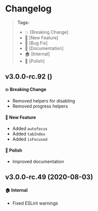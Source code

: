 Changelog
=========

> **Tags:**
> - :boom:       [Breaking Change]
> - :rocket:     [New Feature]
> - :bug:        [Bug Fix]
> - :memo:       [Documentation]
> - :house:      [Internal]
> - :nail_care:  [Polish]

## v3.0.0-rc.92 ()

#### :boom: Breaking Change

* Removed helpers for disabling
* Removed progress helpers

#### :rocket: New Feature

* Added `autofocus`
* Added `tabIndex`
* Added `isFocused`

#### :nail_care: Polish

* Improved documentation

## v3.0.0-rc.49 (2020-08-03)

#### :house: Internal

* Fixed ESLint warnings

